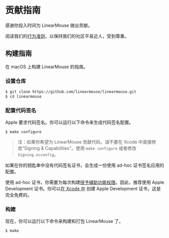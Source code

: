 # 贡献指南

感谢你投入时间为 LinearMouse 做出贡献。

阅读我们的[行为准则](CODE_OF_CONDUCT.md)，以保持我们的社区平易近人，受到尊重。

## 构建指南

在 macOS 上构建 LinearMouse 的指南。

### 设置仓库

```sh
$ git clone https://github.com/linearmouse/linearmouse.git
$ cd linearmouse
```

### 配置代码签名

Apple 要求代码签名。你可以运行以下命令来生成代码签名配置。

```
$ make configure
```

> 注：如果你希望为 LinearMouse 贡献代码，请不要在 Xcode 中直接修改“Signing & Capabilities”。使用 `make configure` 或者修改 `Signing.xcconfig`。

如果在你的钥匙串中没有代码签名证书，会生成一份使用 ad-hoc 证书签名应用的配置。

使用 ad-hoc 证书，你需要为每次构建[授予辅助功能权限](https://github.com/linearmouse/linearmouse#accessibility-permission)。因此，推荐使用 Apple Development 证书。你可以[在 Xcode 中](https://help.apple.com/xcode/mac/current/#/dev154b28f09) 创建 Apple Development 证书，这是完全免费的。

### 构建

现在，你可以运行以下命令来构建和打包 LinearMouse 了。

```sh
$ make
```
